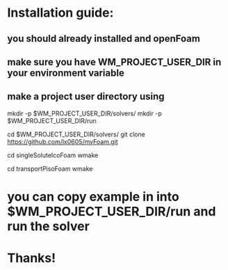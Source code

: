 # Installation guide:
## you should already installed and openFoam
## make sure you have WM_PROJECT_USER_DIR in your environment variable
## make a project user directory using

mkdir -p $WM_PROJECT_USER_DIR/solvers/
mkdir -p $WM_PROJECT_USER_DIR/run

cd $WM_PROJECT_USER_DIR/solvers/
git clone https://github.com/lx0605/myFoam.git

cd singleSoluteIcoFoam
wmake 

cd transportPisoFoam
wmake

# you can copy example in into $WM_PROJECT_USER_DIR/run and run the solver

# Thanks!
